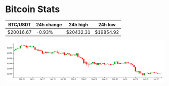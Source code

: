 # Bitcoin Stats

BTC/USDT|24h change|24h high|24h low|
|---|---|---|---|
|$20016.67|-0.93%|$20432.31|$19854.92|

<img src="./chart.svg">
